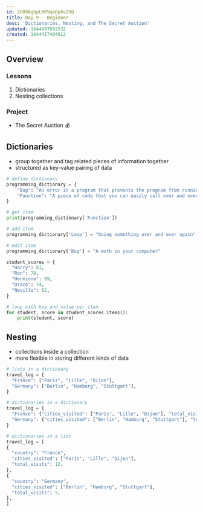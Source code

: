 ```yaml
---
id: 2U08AgbpLNRVqeDp6vZXQ
title: Day 9 - Beginner
desc: 'Dictionaries, Nesting, and The Secret Auction'
updated: 1644497092532
created: 1644417404912
---
```


## Overview

### Lessons

1. Dictionaries
1. Nesting collections

### Project

- The Secret Auction 💰

## Dictionaries

- group together and tag related pieces of information together
- structured as key-value pairing of data

```py
# define dictionary
programming_dictionary = {
    "Bug": "An error in a program that prevents the program from running as expected.",
    "Function": "A piece of code that you can easily call over and over again.",
}
```

```py
# get item
print(programming_dictionary['Function'])
```

```py
# add item
programming_dictionary['Loop'] = "Doing something over and over again"
```

```py
# edit item
programming_dictionary['Bug'] = "A moth in your computer"
```

```py
student_scores = {
  "Harry": 81,
  "Ron": 78,
  "Hermione": 99,
  "Draco": 74,
  "Neville": 62,
}

# loop with key and value per item
for student, score in student_scores.items():
    print(student, score)
```

## Nesting

- collections inside a collection
- more flexible in storing different kinds of data

```py
# lists in a dictionary
travel_log = {
  "France": ["Paris", "Lille", "Dijon"],
  "Germany": ["Berlin", "Hamburg", "Stuttgart"],
}

# dictionaries in a dictionary
travel_log = {
  "France": {"cities_visited": ["Paris", "Lille", "Dijon"], "total_visits": 12},
  "Germany": {"cities_visited": ["Berlin", "Hamburg", "Stuttgart"], "total_visits": 5},
}

# dictionaries in a list
travel_log = [
{
  "country": "France",
  "cities_visited": ["Paris", "Lille", "Dijon"],
  "total_visits": 12,
},
{
  "country": "Germany",
  "cities_visited": ["Berlin", "Hamburg", "Stuttgart"],
  "total_visits": 5,
},
]
```
